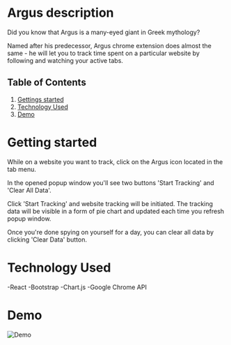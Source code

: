 # Argus description

Did you know that Argus is a many-eyed giant in Greek mythology?

Named after his predecessor, Argus chrome extension does almost the same - he will let you to track time spent on a particular website by following and watching your active tabs. 

## Table of Contents

1. [Gettings started](#getting-started)
2. [Technology Used](#technology-used)
3. [Demo](#demo)

# Getting started

While on a website you want to track, click on the Argus icon located in the tab menu. 

In the opened popup window you'll see two buttons 'Start Tracking' and 'Clear All Data'.

Click 'Start Tracking' and website tracking will be initiated. 
The tracking data will be visible in a form of pie chart and updated each time you refresh popup window. 

Once you're done spying on yourself for a day, you can clear all data by clicking 'Clear Data' button.

# Technology Used

-React 
-Bootstrap 
-Chart.js 
-Google Chrome API 

# Demo

![Demo](https://github.com/miniengineer/argus/blob/master/Argus_Demo.gif)
